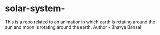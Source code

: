 # solar-system-

This is a repo related to an animation in which earth is rotating around the sun and moon is rotating around the earth.
Author - Bhavya Bansal

